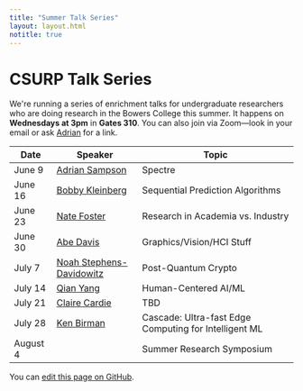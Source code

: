 ```yaml
---
title: "Summer Talk Series"
layout: layout.html
notitle: true
---
```

# CSURP Talk Series

We're running a series of enrichment talks for undergraduate researchers who are doing research in the Bowers College this summer.
It happens on **Wednesdays at 3pm** in **Gates 310**.
You can also join via Zoom—look in your email or ask [Adrian](mailto:asampson@cs.cornell.edu) for a link.

<table>
    <thead>
        <tr>
            <th>Date</th>
            <th>Speaker</th>
            <th>Topic</th>
        </tr>
    </thead>
    <tbody>
        <tr>
            <td class="date">June 9</td>
            <td><a href="https://www.cs.cornell.edu/~asampson/">Adrian Sampson</a></td>
            <td>Spectre</td>
        </tr>
        <tr>
            <td class="date">June 16</td>
            <td><a href="https://www.cs.cornell.edu/~rdk/">Bobby Kleinberg</a></td>
            <td>Sequential Prediction Algorithms</td>
        </tr>
        <tr>
            <td class="date">June 23</td>
            <td><a href="https://www.cs.cornell.edu/~jnfoster/">Nate Foster</a></td>
            <td>Research in Academia vs. Industry</td>
        </tr>
        <tr>
            <td class="date">June 30</td>
            <td><a href="http://abedavis.com">Abe Davis</a></td>
            <td>Graphics/Vision/HCI Stuff</td>
        </tr>
        <tr>
            <td class="date">July 7</td>
            <td><a href="http://www.noahsd.com">Noah Stephens-Davidowitz</a></td>
            <td>Post-Quantum Crypto</td>
        </tr>
        <tr>
            <td class="date">July 14</td>
            <td><a href="https://yangqian.myportfolio.com">Qian Yang</a></td>
            <td>Human-Centered AI/ML</td>
        </tr>
        <tr>
            <td class="date">July 21</td>
            <td><a href="https://www.cs.cornell.edu/home/cardie/">Claire Cardie</a></td>
            <td>TBD</td>
        </tr>
        <tr>
            <td class="date">July 28</td>
            <td><a href="http://www.cs.cornell.edu/ken">Ken Birman</a></td>
            <td>Cascade: Ultra-fast Edge Computing for Intelligent ML</td>
        </tr>
        <tr>
            <td class="date">August 4</td>
            <td></td>
            <td>Summer Research Symposium</td>
        </tr>
    </tbody>
</table>

You can [edit this page on GitHub](https://github.com/cucapra/capra-public/edit/master/src/summer2021.md).
